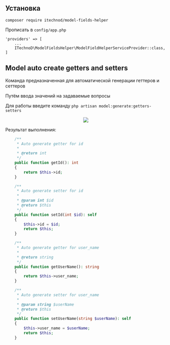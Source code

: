 ## Установка

``composer require itechnod/model-fields-helper``

Прописать в ``config/app.php``
```
'providers' => [
    ...
    ITechnoD\ModelFieldsHelper\ModelFieldHelperServiceProvider::class,
]
```

## Model auto create getters and setters
Команда предназначенная для автоматической генерации геттеров и сеттеров

Путём ввода значений на задаваемые вопросы

Для работы введите команду ``php artisan model:generate:getters-setters``

<p align="center"><img src="https://downloader.disk.yandex.ru/preview/c2def88a3a3655af0b842a642845d2a277d0ad1bec1d80ada817edc299dcb4d8/5fc27273/pdh6LSGSZC3IDkEtBlCXV1gZqozbaVnCRZYuAK1UGeg8S1d9KjxiNzGAoKwC9wcHJ7wGg7771miE3_ZQA4hzaQ%3D%3D?uid=0&filename=command-screen.jpg&disposition=inline&hash=&limit=0&content_type=image%2Fjpeg&owner_uid=0&tknv=v2&size=2048x2048"></p>

Результат выполнения: 
```php
    /**
     * Auto generate getter for id
     *
     * @return int
     */
    public function getId(): int
    {
        return $this->id;
    }

    /**
     * Auto generate setter for id
     *
     * @param int $id
     * @return $this
     */
    public function setId(int $id): self
    {
        $this->id = $id;
        return $this;
    }

    /**
     * Auto generate getter for user_name
     *
     * @return string
     */
    public function getUserName(): string
    {
        return $this->user_name;
    }

    /**
     * Auto generate setter for user_name
     *
     * @param string $userName
     * @return $this
     */
    public function setUserName(string $userName): self
    {
        $this->user_name = $userName;
        return $this;
    }
```